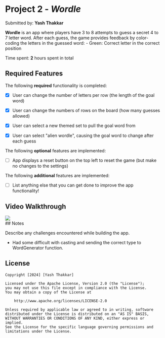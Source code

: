 # Project 2 - *Wordle*

Submitted by: **Yash Thakkar**

**Wordle** is an app where players have 3 to 8 attempts to guess a secret 4 to 7 letter word. After each guess, the game provides feedback by color-coding the letters in the guessed word: - Green: Correct letter in the correct position

Time spent: **2** hours spent in total

## Required Features

The following **required** functionality is completed:

- [x] User can change the number of letters per row (the length of the goal word)
- [x] User can change the numbers of rows on the board (how many guesses allowed)
- [x] User can select a new themed set to pull the goal word from
- [x] User can select "alien wordle", causing the goal word to change after each guess


The following **optional** features are implemented:

- [ ] App displays a reset button on the top left to reset the game (but make no changes to the settings)

The following **additional** features are implemented:

- [ ] List anything else that you can get done to improve the app functionality!

## Video Walkthrough

<div>
    <a href="https://www.loom.com/share/a1fb78f7ff3b42d3bed50f1523eebcf9">
    </a>
    <a href="https://www.loom.com/share/a1fb78f7ff3b42d3bed50f1523eebcf9">
      <img style="max-width:300px;" src="https://cdn.loom.com/sessions/thumbnails/a1fb78f7ff3b42d3bed50f1523eebcf9-with-play.gif">
    </a>
  </div>
## Notes

Describe any challenges encountered while building the app.
- Had some difficult with casting and sending the correct type to WordGenerator function.

## License

    Copyright [2024] [Yash Thakkar]

    Licensed under the Apache License, Version 2.0 (the "License");
    you may not use this file except in compliance with the License.
    You may obtain a copy of the License at

        http://www.apache.org/licenses/LICENSE-2.0

    Unless required by applicable law or agreed to in writing, software
    distributed under the License is distributed on an "AS IS" BASIS,
    WITHOUT WARRANTIES OR CONDITIONS OF ANY KIND, either express or implied.
    See the License for the specific language governing permissions and
    limitations under the License.
